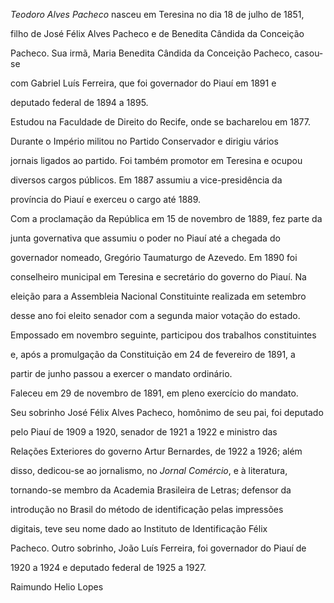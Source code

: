 

*Teodoro Alves Pacheco* nasceu em Teresina no dia 18 de julho de 1851,

filho de José Félix Alves Pacheco e de Benedita Cândida da Conceição

Pacheco. Sua irmã, Maria Benedita Cândida da Conceição Pacheco, casou-se

com Gabriel Luís Ferreira, que foi governador do Piauí em 1891 e

deputado federal de 1894 a 1895.



Estudou na Faculdade de Direito do Recife, onde se bacharelou em 1877.

Durante o Império militou no Partido Conservador e dirigiu vários

jornais ligados ao partido. Foi também promotor em Teresina e ocupou

diversos cargos públicos. Em 1887 assumiu a vice-presidência da

província do Piauí e exerceu o cargo até 1889.



Com a proclamação da República em 15 de novembro de 1889, fez parte da

junta governativa que assumiu o poder no Piauí até a chegada do

governador nomeado, Gregório Taumaturgo de Azevedo. Em 1890 foi

conselheiro municipal em Teresina e secretário do governo do Piauí. Na

eleição para a Assembleia Nacional Constituinte realizada em setembro

desse ano foi eleito senador com a segunda maior votação do estado.

Empossado em novembro seguinte, participou dos trabalhos constituintes

e, após a promulgação da Constituição em 24 de fevereiro de 1891, a

partir de junho passou a exercer o mandato ordinário.



Faleceu em 29 de novembro de 1891, em pleno exercício do mandato.



Seu sobrinho José Félix Alves Pacheco, homônimo de seu pai, foi deputado

pelo Piauí de 1909 a 1920, senador de 1921 a 1922 e ministro das

Relações Exteriores do governo Artur Bernardes, de 1922 a 1926; além

disso, dedicou-se ao jornalismo, no *Jornal Comércio*, e à literatura,

tornando-se membro da Academia Brasileira de Letras; defensor da

introdução no Brasil do método de identificação pelas impressões

digitais, teve seu nome dado ao Instituto de Identificação Félix

Pacheco. Outro sobrinho, João Luís Ferreira, foi governador do Piauí de

1920 a 1924 e deputado federal de 1925 a 1927.



Raimundo Helio Lopes



